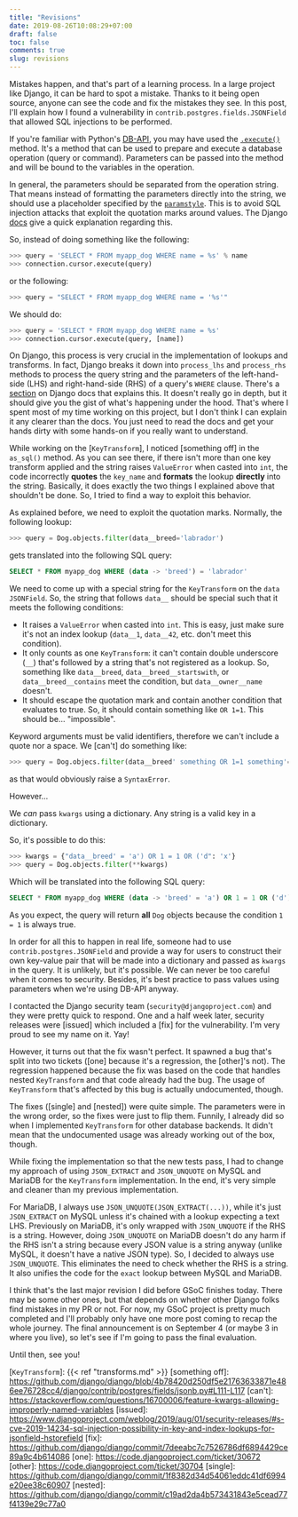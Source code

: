 ```yaml
---
title: "Revisions"
date: 2019-08-26T10:08:29+07:00
draft: false
toc: false
comments: true
slug: revisions
---
```


Mistakes happen, and that's part of a learning process. In a large project like
Django, it can be hard to spot a mistake. Thanks to it being open source,
anyone can see the code and fix the mistakes they see. In this post, I'll
explain how I found a vulnerability in `contrib.postgres.fields.JSONField` that
allowed SQL injections to be performed.

If you're familiar with Python's [DB-API], you may have used the [`.execute()`]
method. It's a method that can be used to prepare and execute a database
operation (query or command). Parameters can be passed into the method and will
be bound to the variables in the operation.

In general, the parameters should be separated from the operation string. That
means instead of formatting the parameters directly into the string, we should
use a placeholder specified by the [`paramstyle`]. This is to avoid SQL
injection attacks that exploit the quotation marks around values. The Django
[docs] give a quick explanation regarding this.

So, instead of doing something like the following:

```python
>>> query = 'SELECT * FROM myapp_dog WHERE name = %s' % name
>>> connection.cursor.execute(query)
```

or the following:

```python
>>> query = "SELECT * FROM myapp_dog WHERE name = '%s'"
```

We should do:

```python
>>> query = 'SELECT * FROM myapp_dog WHERE name = %s'
>>> connection.cursor.execute(query, [name])
```

On Django, this process is very crucial in the implementation of lookups and
transforms. In fact, Django breaks it down into `process_lhs` and `process_rhs`
methods to process the query string and the parameters of the left-hand-side
(LHS) and right-hand-side (RHS) of a query's `WHERE` clause. There's a
[section] on Django docs that explains this. It doesn't really go in depth, but
it should give you the gist of what's happening under the hood. That's where I
spent most of my time working on this project, but I don't think I can explain
it any clearer than the docs. You just need to read the docs and get your hands
dirty with some hands-on if you really want to understand.

While working on the [`KeyTransform`], I noticed [something off] in the
`as_sql()` method. As you can see there, if there isn't more than one key
transform applied and the string raises `ValueError` when casted into `int`,
the code incorrectly **quotes** the `key_name` and **formats** the lookup
**directly** into the string. Basically, it does exactly the two things I
explained above that shouldn't be done. So, I tried to find a way to exploit
this behavior.

As explained before, we need to exploit the quotation marks. Normally, the
following lookup:

```python
>>> query = Dog.objects.filter(data__breed='labrador')
```

gets translated into the following SQL query:

```sql
SELECT * FROM myapp_dog WHERE (data -> 'breed') = 'labrador'
```

We need to come up with a special string for the `KeyTransform` on the `data`
`JSONField`. So, the string that follows `data__` should be special such that
it meets the following conditions:

- It raises a `ValueError` when casted into `int`. This is easy, just make sure
  it's not an index lookup (`data__1`, `data__42`, etc. don't meet this
  condition).
- It only counts as one `KeyTransform`: it can't contain double underscore
  (`__`) that's followed by a string that's not registered as a lookup.
  So, something like `data__breed`, `data__breed__startswith`, or
  `data__breed__contains` meet the condition, but `data__owner__name` doesn't.
- It should escape the quotation mark and contain another condition that
  evaluates to true. So, it should contain something like `OR 1=1`. This
  should be... "impossible".

Keyword arguments must be valid identifiers, therefore we can't include a quote
nor a space. We [can't] do something like:

```python
>>> query = Dog.objecs.filter(data__breed' something OR 1=1 something'='labrador')
```

as that would obviously raise a `SyntaxError`.

However...

We *can* pass `kwargs` using a dictionary. Any string is a valid key in a
dictionary.

So, it's possible to do this:

```python
>>> kwargs = {"data__breed' = 'a') OR 1 = 1 OR ('d": 'x'}
>>> query = Dog.objects.filter(**kwargs)
```

Which will be translated into the following SQL query:

```sql
SELECT * FROM myapp_dog WHERE (data -> 'breed' = 'a') OR 1 = 1 OR ('d') = '"x"'
```

As you expect, the query will return **all** `Dog` objects because the
condition `1 = 1` is always true.

In order for all this to happen in real life, someone had to use
`contrib.postgres.JSONField` and provide a way for users to construct their
own key-value pair that will be made into a dictionary and passed as
`kwargs` in the query. It is unlikely, but it's possible. We can never be too
careful when it comes to security. Besides, it's best practice to pass values
using parameters when we're using DB-API anyway.

I contacted the Django security team (`security@djangoproject.com`) and they
were pretty quick to respond. One and a half week later, security releases
were [issued] which included a [fix] for the vulnerability. I'm very proud to
see my name on it. Yay!

However, it turns out that the fix wasn't perfect. It spawned a bug that's
split into two tickets ([one] because it's a regression, the [other]'s not).
The regression happened because the fix was based on the code that handles
nested `KeyTransform` and that code already had the bug. The usage of
`KeyTransform` that's affected by this bug is actually undocumented, though.

The fixes ([single] and [nested]) were quite simple. The parameters were in
the wrong order, so the fixes were just to flip them. Funnily, I already did
so when I implemented `KeyTransform` for other database backends. It didn't
mean that the undocumented usage was already working out of the box, though.

While fixing the implementation so that the new tests pass, I had to change my
approach of using `JSON_EXTRACT` and `JSON_UNQUOTE` on MySQL and MariaDB for
the `KeyTransform` implementation. In the end, it's very simple and cleaner
than my previous implementation.

For MariaDB, I always use `JSON_UNQUOTE(JSON_EXTRACT(...))`, while it's just
`JSON_EXTRACT` on MySQL unless it's chained with a lookup expecting a text LHS.
Previously on MariaDB, it's only wrapped with `JSON_UNQUOTE` if the RHS is a
string. However, doing `JSON_UNQUOTE` on MariaDB doesn't do any harm if the RHS
isn't a string because every JSON value is a string anyway (unlike MySQL, it
doesn't have a native JSON type). So, I decided to always use `JSON_UNQUOTE`.
This eliminates the need to check whether the RHS is a string. It also unifies
the code for the `exact` lookup between MySQL and MariaDB.

I think that's the last major revision I did before GSoC finishes today. There
may be some other ones, but that depends on whether other Django folks find
mistakes in my PR or not. For now, my GSoC project is pretty much completed and
I'll probably only have one more post coming to recap the whole journey. The
final announcement is on September 4 (or maybe 3 in where you live), so let's
see if I'm going to pass the final evaluation.

Until then, see you!

[DB-API]: https://www.python.org/dev/peps/pep-0249
[`.execute()`]: https://www.python.org/dev/peps/pep-0249/#id15
[`paramstyle`]: https://www.python.org/dev/peps/pep-0249/#paramstyle
[docs]: https://docs.djangoproject.com/en/2.2/topics/db/sql/#passing-parameters-into-raw
[section]: https://docs.djangoproject.com/en/2.2/howto/custom-lookups/
[`KeyTransform`]: {{< ref "transforms.md" >}}
[something off]: https://github.com/django/django/blob/4b78420d250df5e21763633871e486ee76728cc4/django/contrib/postgres/fields/jsonb.py#L111-L117
[can't]: https://stackoverflow.com/questions/16700006/feature-kwargs-allowing-improperly-named-variables
[issued]: https://www.djangoproject.com/weblog/2019/aug/01/security-releases/#s-cve-2019-14234-sql-injection-possibility-in-key-and-index-lookups-for-jsonfield-hstorefield
[fix]: https://github.com/django/django/commit/7deeabc7c7526786df6894429ce89a9c4b614086
[one]: https://code.djangoproject.com/ticket/30672
[other]: https://code.djangoproject.com/ticket/30704
[single]: https://github.com/django/django/commit/1f8382d34d54061eddc41df6994e20ee38c60907
[nested]: https://github.com/django/django/commit/c19ad2da4b573431843e5cead77f4139e29c77a0
